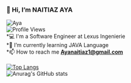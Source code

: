 ### 👋 Hi, I’m NAITIAZ AYA</br>
![Aya](https://media.giphy.com/media/LMcB8XospGZO8UQq87/giphy.gif)</br>
![Profile Views](https://gpvc.arturio.dev/naitiaz-aya)</br>
*💻 I'm a Software Engineer at Lexus Ingenierie </br>
*🌱 I’m currently learning JAVA Language</br>
*📫 How to reach me **Ayanaitiaz1@gmail.com**</br>
</br>
[![Top Langs](https://github-readme-stats.vercel.app/api/top-langs/?username=naitiaz-aya&layout=compact&theme=tokyonight)](https://github.com/anuraghazra/github-readme-stats)</br>
![Anurag's GitHub stats](https://github-readme-stats.vercel.app/api?username=naitiaz-aya&show_icons=true&locale=en)</br>
